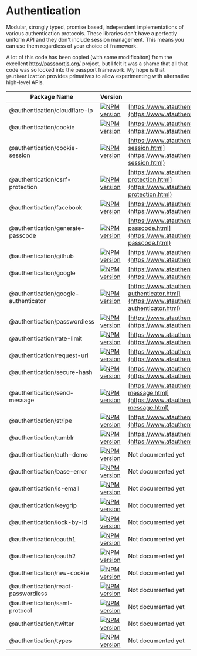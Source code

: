 # Authentication

Modular, strongly typed, promise based, independent implementations of various
authentication protocols. These libraries don't have a perfectly uniform API and
they don't include session management. This means you can use them regardless of
your choice of framework.

A lot of this code has been copied (with some modificaiton) from the excellent
http://passportjs.org/ project, but I felt it was a shame that all that code was
so locked into the passport framework. My hope is that `@authentication`
provides primatives to allow experimenting with alternative high-level APIs.

<!-- VERSION_TABLE -->
Package Name | Version | Docs
-------------|---------|------
@authentication/cloudflare-ip | [![NPM version](https://img.shields.io/npm/v/@authentication/cloudflare-ip?style=for-the-badge)](https://www.npmjs.com/package/@authentication/cloudflare-ip) | [https://www.atauthentication.com/docs/cloudflare-ip.html](https://www.atauthentication.com/docs/cloudflare-ip.html)
@authentication/cookie | [![NPM version](https://img.shields.io/npm/v/@authentication/cookie?style=for-the-badge)](https://www.npmjs.com/package/@authentication/cookie) | [https://www.atauthentication.com/docs/cookie.html](https://www.atauthentication.com/docs/cookie.html)
@authentication/cookie-session | [![NPM version](https://img.shields.io/npm/v/@authentication/cookie-session?style=for-the-badge)](https://www.npmjs.com/package/@authentication/cookie-session) | [https://www.atauthentication.com/docs/cookie-session.html](https://www.atauthentication.com/docs/cookie-session.html)
@authentication/csrf-protection | [![NPM version](https://img.shields.io/npm/v/@authentication/csrf-protection?style=for-the-badge)](https://www.npmjs.com/package/@authentication/csrf-protection) | [https://www.atauthentication.com/docs/csrf-protection.html](https://www.atauthentication.com/docs/csrf-protection.html)
@authentication/facebook | [![NPM version](https://img.shields.io/npm/v/@authentication/facebook?style=for-the-badge)](https://www.npmjs.com/package/@authentication/facebook) | [https://www.atauthentication.com/docs/facebook.html](https://www.atauthentication.com/docs/facebook.html)
@authentication/generate-passcode | [![NPM version](https://img.shields.io/npm/v/@authentication/generate-passcode?style=for-the-badge)](https://www.npmjs.com/package/@authentication/generate-passcode) | [https://www.atauthentication.com/docs/generate-passcode.html](https://www.atauthentication.com/docs/generate-passcode.html)
@authentication/github | [![NPM version](https://img.shields.io/npm/v/@authentication/github?style=for-the-badge)](https://www.npmjs.com/package/@authentication/github) | [https://www.atauthentication.com/docs/github.html](https://www.atauthentication.com/docs/github.html)
@authentication/google | [![NPM version](https://img.shields.io/npm/v/@authentication/google?style=for-the-badge)](https://www.npmjs.com/package/@authentication/google) | [https://www.atauthentication.com/docs/google.html](https://www.atauthentication.com/docs/google.html)
@authentication/google-authenticator | [![NPM version](https://img.shields.io/npm/v/@authentication/google-authenticator?style=for-the-badge)](https://www.npmjs.com/package/@authentication/google-authenticator) | [https://www.atauthentication.com/docs/google-authenticator.html](https://www.atauthentication.com/docs/google-authenticator.html)
@authentication/passwordless | [![NPM version](https://img.shields.io/npm/v/@authentication/passwordless?style=for-the-badge)](https://www.npmjs.com/package/@authentication/passwordless) | [https://www.atauthentication.com/docs/passwordless.html](https://www.atauthentication.com/docs/passwordless.html)
@authentication/rate-limit | [![NPM version](https://img.shields.io/npm/v/@authentication/rate-limit?style=for-the-badge)](https://www.npmjs.com/package/@authentication/rate-limit) | [https://www.atauthentication.com/docs/rate-limit.html](https://www.atauthentication.com/docs/rate-limit.html)
@authentication/request-url | [![NPM version](https://img.shields.io/npm/v/@authentication/request-url?style=for-the-badge)](https://www.npmjs.com/package/@authentication/request-url) | [https://www.atauthentication.com/docs/request-url.html](https://www.atauthentication.com/docs/request-url.html)
@authentication/secure-hash | [![NPM version](https://img.shields.io/npm/v/@authentication/secure-hash?style=for-the-badge)](https://www.npmjs.com/package/@authentication/secure-hash) | [https://www.atauthentication.com/docs/secure-hash.html](https://www.atauthentication.com/docs/secure-hash.html)
@authentication/send-message | [![NPM version](https://img.shields.io/npm/v/@authentication/send-message?style=for-the-badge)](https://www.npmjs.com/package/@authentication/send-message) | [https://www.atauthentication.com/docs/send-message.html](https://www.atauthentication.com/docs/send-message.html)
@authentication/stripe | [![NPM version](https://img.shields.io/npm/v/@authentication/stripe?style=for-the-badge)](https://www.npmjs.com/package/@authentication/stripe) | [https://www.atauthentication.com/docs/stripe.html](https://www.atauthentication.com/docs/stripe.html)
@authentication/tumblr | [![NPM version](https://img.shields.io/npm/v/@authentication/tumblr?style=for-the-badge)](https://www.npmjs.com/package/@authentication/tumblr) | [https://www.atauthentication.com/docs/tumblr.html](https://www.atauthentication.com/docs/tumblr.html)
@authentication/auth-demo | [![NPM version](https://img.shields.io/npm/v/@authentication/auth-demo?style=for-the-badge)](https://www.npmjs.com/package/@authentication/auth-demo) | Not documented yet
@authentication/base-error | [![NPM version](https://img.shields.io/npm/v/@authentication/base-error?style=for-the-badge)](https://www.npmjs.com/package/@authentication/base-error) | Not documented yet
@authentication/is-email | [![NPM version](https://img.shields.io/npm/v/@authentication/is-email?style=for-the-badge)](https://www.npmjs.com/package/@authentication/is-email) | Not documented yet
@authentication/keygrip | [![NPM version](https://img.shields.io/npm/v/@authentication/keygrip?style=for-the-badge)](https://www.npmjs.com/package/@authentication/keygrip) | Not documented yet
@authentication/lock-by-id | [![NPM version](https://img.shields.io/npm/v/@authentication/lock-by-id?style=for-the-badge)](https://www.npmjs.com/package/@authentication/lock-by-id) | Not documented yet
@authentication/oauth1 | [![NPM version](https://img.shields.io/npm/v/@authentication/oauth1?style=for-the-badge)](https://www.npmjs.com/package/@authentication/oauth1) | Not documented yet
@authentication/oauth2 | [![NPM version](https://img.shields.io/npm/v/@authentication/oauth2?style=for-the-badge)](https://www.npmjs.com/package/@authentication/oauth2) | Not documented yet
@authentication/raw-cookie | [![NPM version](https://img.shields.io/npm/v/@authentication/raw-cookie?style=for-the-badge)](https://www.npmjs.com/package/@authentication/raw-cookie) | Not documented yet
@authentication/react-passwordless | [![NPM version](https://img.shields.io/npm/v/@authentication/react-passwordless?style=for-the-badge)](https://www.npmjs.com/package/@authentication/react-passwordless) | Not documented yet
@authentication/saml-protocol | [![NPM version](https://img.shields.io/npm/v/@authentication/saml-protocol?style=for-the-badge)](https://www.npmjs.com/package/@authentication/saml-protocol) | Not documented yet
@authentication/twitter | [![NPM version](https://img.shields.io/npm/v/@authentication/twitter?style=for-the-badge)](https://www.npmjs.com/package/@authentication/twitter) | Not documented yet
@authentication/types | [![NPM version](https://img.shields.io/npm/v/@authentication/types?style=for-the-badge)](https://www.npmjs.com/package/@authentication/types) | Not documented yet
<!-- VERSION_TABLE -->
